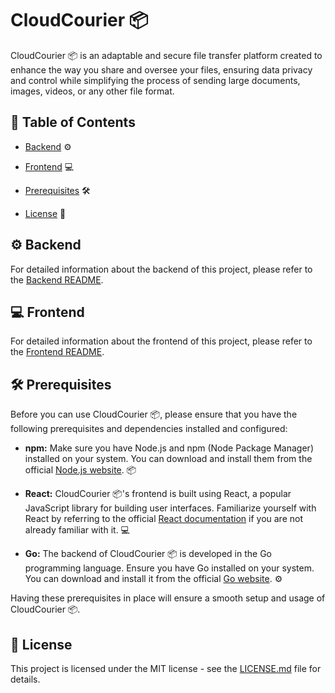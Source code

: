 # CloudCourier 📦

CloudCourier 📦 is an adaptable and secure file transfer platform created to enhance the way you share and oversee your files, ensuring data privacy and control while simplifying the process of sending large documents, images, videos, or any other file format.

## 🚩 Table of Contents

- [Backend](backend/README.md) ⚙️
- [Frontend](frontend/README.md) 💻
- [Prerequisites](#prerequisites) 🛠️

- [License](#license) 📝

## ⚙️ Backend

For detailed information about the backend of this project, please refer to the [Backend README](backend/README.md).

## 💻 Frontend

For detailed information about the frontend of this project, please refer to the [Frontend README](frontend/README.md).

## 🛠️ Prerequisites

Before you can use CloudCourier 📦, please ensure that you have the following prerequisites and dependencies installed and configured:

- **npm:** Make sure you have Node.js and npm (Node Package Manager) installed on your system. You can download and install them from the official [Node.js website](https://nodejs.org/). 📦

- **React:** CloudCourier 📦's frontend is built using React, a popular JavaScript library for building user interfaces. Familiarize yourself with React by referring to the official [React documentation](https://reactjs.org/) if you are not already familiar with it. 💻

- **Go:** The backend of CloudCourier 📦 is developed in the Go programming language. Ensure you have Go installed on your system. You can download and install it from the official [Go website](https://golang.org/). ⚙️

Having these prerequisites in place will ensure a smooth setup and usage of CloudCourier 📦.

## 📝 License

This project is licensed under the MIT license - see the [LICENSE.md](LICENSE.md) file for details.
